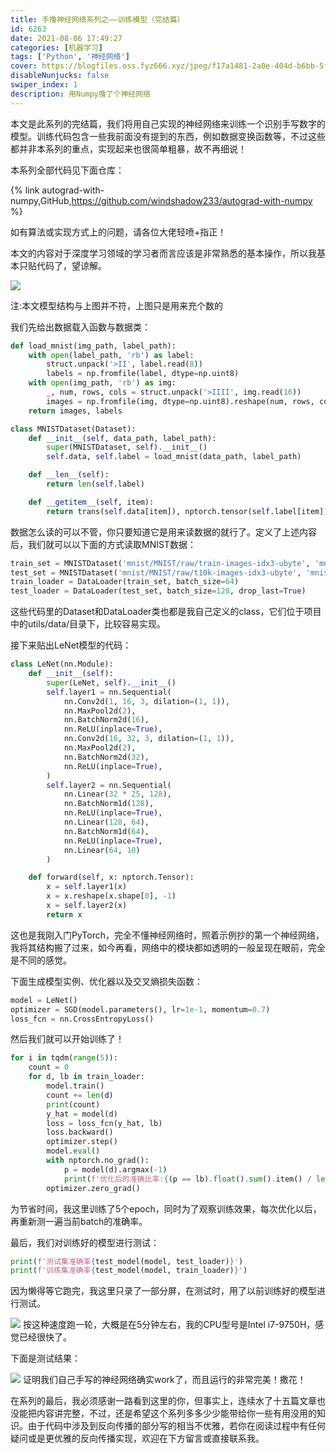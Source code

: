 ```yaml
---
title: 手撸神经网络系列之——训练模型（完结篇）
id: 6263
date: 2021-08-06 17:49:27
categories: [机器学习]
tags: ['Python', '神经网络']
cover: https://blogfiles.oss.fyz666.xyz/jpeg/f17a1481-2a0e-404d-b6bb-5fa9a6006fb5.jpeg
disableNunjucks: false
swiper_index: 1
description: 用Numpy撸了个神经网络
---
```


本文是此系列的完结篇，我们将用自己实现的神经网络来训练一个识别手写数字的模型。训练代码包含一些我前面没有提到的东西，例如数据变换函数等，不过这些都并非本系列的重点，实现起来也很简单粗暴，故不再细说！

本系列全部代码见下面仓库：

{% link autograd-with-numpy,GitHub,https://github.com/windshadow233/autograd-with-numpy %}

如有算法或实现方式上的问题，请各位大佬轻喷+指正！

本文的内容对于深度学习领域的学习者而言应该是非常熟悉的基本操作，所以我基本只贴代码了，望谅解。


![](https://blogfiles.oss.fyz666.xyz/jpeg/f17a1481-2a0e-404d-b6bb-5fa9a6006fb5.jpeg)

注:本文模型结构与上图并不符，上图只是用来充个数的


我们先给出数据载入函数与数据类：



```python
def load_mnist(img_path, label_path):
    with open(label_path, 'rb') as label:
        struct.unpack('>II', label.read(8))
        labels = np.fromfile(label, dtype=np.uint8)
    with open(img_path, 'rb') as img:
        _, num, rows, cols = struct.unpack('>IIII', img.read(16))
        images = np.fromfile(img, dtype=np.uint8).reshape(num, rows, cols)
    return images, labels

class MNISTDataset(Dataset):
    def __init__(self, data_path, label_path):
        super(MNISTDataset, self).__init__()
        self.data, self.label = load_mnist(data_path, label_path)

    def __len__(self):
        return len(self.label)

    def __getitem__(self, item):
        return trans(self.data[item]), nptorch.tensor(self.label[item])
```

数据怎么读的可以不管，你只要知道它是用来读数据的就行了。定义了上述内容后，我们就可以以下面的方式读取MNIST数据：



```python
train_set = MNISTDataset('mnist/MNIST/raw/train-images-idx3-ubyte', 'mnist/MNIST/raw/train-labels-idx1-ubyte')
test_set = MNISTDataset('mnist/MNIST/raw/t10k-images-idx3-ubyte', 'mnist/MNIST/raw/t10k-labels-idx1-ubyte')
train_loader = DataLoader(train_set, batch_size=64)
test_loader = DataLoader(test_set, batch_size=128, drop_last=True)
```

这些代码里的Dataset和DataLoader类也都是我自己定义的class，它们位于项目中的utils/data/目录下，比较容易实现。


接下来贴出LeNet模型的代码：



```python
class LeNet(nn.Module):
    def __init__(self):
        super(LeNet, self).__init__()
        self.layer1 = nn.Sequential(
            nn.Conv2d(1, 16, 3, dilation=(1, 1)),
            nn.MaxPool2d(2),
            nn.BatchNorm2d(16),
            nn.ReLU(inplace=True),
            nn.Conv2d(16, 32, 3, dilation=(1, 1)),
            nn.MaxPool2d(2),
            nn.BatchNorm2d(32),
            nn.ReLU(inplace=True),
        )
        self.layer2 = nn.Sequential(
            nn.Linear(32 * 25, 128),
            nn.BatchNorm1d(128),
            nn.ReLU(inplace=True),
            nn.Linear(128, 64),
            nn.BatchNorm1d(64),
            nn.ReLU(inplace=True),
            nn.Linear(64, 10)
        )

    def forward(self, x: nptorch.Tensor):
        x = self.layer1(x)
        x = x.reshape(x.shape[0], -1)
        x = self.layer2(x)
        return x
```

这也是我刚入门PyTorch，完全不懂神经网络时，照着示例抄的第一个神经网络，我将其结构搬了过来，如今再看，网络中的模块都如透明的一般呈现在眼前，完全是不同的感觉。


下面生成模型实例、优化器以及交叉熵损失函数：



```python
model = LeNet()
optimizer = SGD(model.parameters(), lr=1e-1, momentum=0.7)
loss_fcn = nn.CrossEntropyLoss()
```

然后我们就可以开始训练了！



```python
for i in tqdm(range(5)):
    count = 0
    for d, lb in train_loader:
        model.train()
        count += len(d)
        print(count)
        y_hat = model(d)
        loss = loss_fcn(y_hat, lb)
        loss.backward()
        optimizer.step()
        model.eval()
        with nptorch.no_grad():
            p = model(d).argmax(-1)
            print(f'优化后的准确比率:{(p == lb).float().sum().item() / len(d)}')
        optimizer.zero_grad()
```

为节省时间，我这里训练了5个epoch，同时为了观察训练效果，每次优化以后，再重新测一遍当前batch的准确率。


最后，我们对训练好的模型进行测试：



```python
print(f'测试集准确率{test_model(model, test_loader)}')
print(f'训练集准确率{test_model(model, train_loader)}')
```

因为懒得等它跑完，我这里只录了一部分屏，在测试时，用了以前训练好的模型进行测试。


![](https://blogfiles.oss.fyz666.xyz/gif/9a6dab82-adda-4432-8945-2e7070aa3099.gif)
按这种速度跑一轮，大概是在5分钟左右，我的CPU型号是Intel i7-9750H，感觉已经很快了。


下面是测试结果：


![](https://blogfiles.oss.fyz666.xyz/png/71353205-283d-491d-b374-432145b811be.png)
证明我们自己手写的神经网络确实work了，而且运行的非常完美！撒花！


在系列的最后，我必须感谢一路看到这里的你，但事实上，连续水了十五篇文章也没能把内容讲完整，不过，还是希望这个系列多多少少能带给你一些有用没用的知识。由于代码中涉及到反向传播的部分写的相当不优雅，若你在阅读过程中有任何疑问或是更优雅的反向传播实现，欢迎在下方留言或直接联系我。
